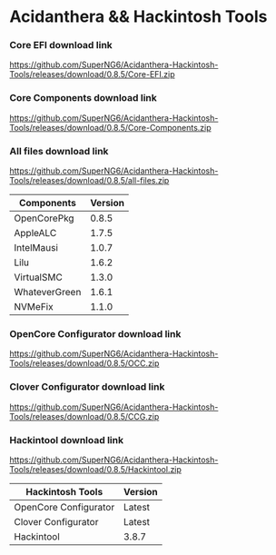 # Acidanthera && Hackintosh Tools

### Core EFI download link
https://github.com/SuperNG6/Acidanthera-Hackintosh-Tools/releases/download/0.8.5/Core-EFI.zip

### Core Components download link
https://github.com/SuperNG6/Acidanthera-Hackintosh-Tools/releases/download/0.8.5/Core-Components.zip

### All files download link
https://github.com/SuperNG6/Acidanthera-Hackintosh-Tools/releases/download/0.8.5/all-files.zip

| Components    | Version               |
| ------------- | --------------------- |
| OpenCorePkg   | 0.8.5    | 
| AppleALC      | 1.7.5       |
| IntelMausi    | 1.0.7     |
| Lilu          | 1.6.2           |
| VirtualSMC    | 1.3.0     |
| WhateverGreen | 1.6.1  |
| NVMeFix       | 1.1.0        |

### OpenCore Configurator download link
https://github.com/SuperNG6/Acidanthera-Hackintosh-Tools/releases/download/0.8.5/OCC.zip

### Clover Configurator download link
https://github.com/SuperNG6/Acidanthera-Hackintosh-Tools/releases/download/0.8.5/CCG.zip

### Hackintool download link
https://github.com/SuperNG6/Acidanthera-Hackintosh-Tools/releases/download/0.8.5/Hackintool.zip

| Hackintosh Tools      | Version           |
| --------------------- | ----------------- |
| OpenCore Configurator | Latest            | 
| Clover Configurator   | Latest            |
| Hackintool            | 3.8.7 |


